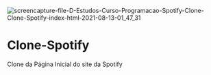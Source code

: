![screencapture-file-D-Estudos-Curso-Programacao-Spotify-Clone-Clone-Spotify-index-html-2021-08-13-01_47_31](https://user-images.githubusercontent.com/39447491/129306163-5df182cc-83cd-4857-b4fa-3cdbc1b4db84.png)
# Clone-Spotify
Clone da Página Inicial do site da Spotify
